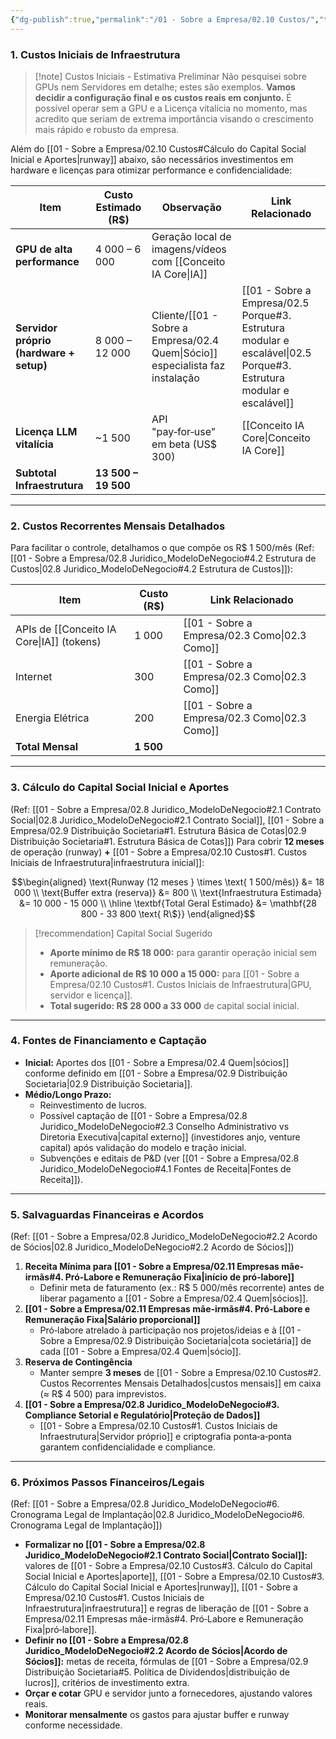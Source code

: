 ```yaml
---
{"dg-publish":true,"permalink":"/01 - Sobre a Empresa/02.10 Custos/","tags":["costs","finance","budget","capital","infrastructure","MOC"],"noteIcon":""}
---
```



### 1. Custos Iniciais de Infraestrutura

> [!note] Custos Iniciais - Estimativa Preliminar
> Não pesquisei sobre GPUs nem Servidores em detalhe; estes são exemplos. **Vamos decidir a configuração final e os custos reais em conjunto.**
> É possível operar sem a GPU e a Licença vitalícia no momento, mas acredito que seriam de extrema importância visando o crescimento mais rápido e robusto da empresa.

Além do [[01 - Sobre a Empresa/02.10 Custos#Cálculo do Capital Social Inicial e Aportes\|runway]] abaixo, são necessários investimentos em hardware e licenças para otimizar performance e confidencialidade:

| Item                                    | Custo Estimado (R$) | Observação                                | Link Relacionado |
| --------------------------------------- | ------------------- | ----------------------------------------- |----------------|
| **GPU de alta performance**             | 4 000 – 6 000       | Geração local de imagens/vídeos com [[Conceito IA Core\|IA]]   |                |
| **Servidor próprio (hardware + setup)** | 8 000 – 12 000      | Cliente/[[01 - Sobre a Empresa/02.4 Quem\|Sócio]] especialista faz instalação | [[01 - Sobre a Empresa/02.5 Porque#3. Estrutura modular e escalável\|02.5 Porque#3. Estrutura modular e escalável]] |
| **Licença LLM vitalícia**               | ~1 500              | API "pay‑for‑use" em beta (US$ 300)      | [[Conceito IA Core\|Conceito IA Core]] |
| **Subtotal Infraestrutura**             | **13 500 – 19 500** |                                           |                |

---

### 2. Custos Recorrentes Mensais Detalhados

Para facilitar o controle, detalhamos o que compõe os R$ 1 500/mês (Ref: [[01 - Sobre a Empresa/02.8 Juridico_ModeloDeNegocio#4.2 Estrutura de Custos\|02.8 Juridico_ModeloDeNegocio#4.2 Estrutura de Custos]]):

|Item|Custo (R$)| Link Relacionado |
|---|---|---|
|APIs de [[Conceito IA Core\|IA]] (tokens)|1 000| [[01 - Sobre a Empresa/02.3 Como\|02.3 Como]] |
|Internet|300| [[01 - Sobre a Empresa/02.3 Como\|02.3 Como]] |
|Energia Elétrica|200| [[01 - Sobre a Empresa/02.3 Como\|02.3 Como]] |
|**Total Mensal**|**1 500**| |

---

### 3. Cálculo do Capital Social Inicial e Aportes

(Ref: [[01 - Sobre a Empresa/02.8 Juridico_ModeloDeNegocio#2.1 Contrato Social\|02.8 Juridico_ModeloDeNegocio#2.1 Contrato Social]], [[01 - Sobre a Empresa/02.9 Distribuição Societaria#1. Estrutura Básica de Cotas\|02.9 Distribuição Societaria#1. Estrutura Básica de Cotas]])
Para cobrir **12 meses** de operação (runway) **+** [[01 - Sobre a Empresa/02.10 Custos#1. Custos Iniciais de Infraestrutura\|infraestrutura inicial]]:

$$\begin{aligned}
\text{Runway (12 meses } \times \text{ 1 500/mês)} &= 18 000 \\
\text{Buffer extra (reserva)} &= 800 \\
\text{Infraestrutura Estimada} &= 10 000 - 15 000 \\
\hline
\textbf{Total Geral Estimado} &= \mathbf{28 800 - 33 800 \text{ R\$}}
\end{aligned}$$

> [!recommendation] Capital Social Sugerido
> *   **Aporte mínimo de R$ 18 000:** para garantir operação inicial sem remuneração.
> *   **Aporte adicional de R$ 10 000 a 15 000:** para [[01 - Sobre a Empresa/02.10 Custos#1. Custos Iniciais de Infraestrutura\|GPU, servidor e licença]].
> *   **Total sugerido: R$ 28 000 a 33 000** de capital social inicial.

---

### 4. Fontes de Financiamento e Captação

*   **Inicial:** Aportes dos [[01 - Sobre a Empresa/02.4 Quem\|sócios]] conforme definido em [[01 - Sobre a Empresa/02.9 Distribuição Societaria\|02.9 Distribuição Societaria]].
*   **Médio/Longo Prazo:**
    *   Reinvestimento de lucros.
    *   Possível captação de [[01 - Sobre a Empresa/02.8 Juridico_ModeloDeNegocio#2.3 Conselho Administrativo vs Diretoria Executiva\|capital externo]] (investidores anjo, venture capital) após validação do modelo e tração inicial.
    *   Subvenções e editais de P&D (ver [[01 - Sobre a Empresa/02.8 Juridico_ModeloDeNegocio#4.1 Fontes de Receita\|Fontes de Receita]]).

---

### 5. Salvaguardas Financeiras e Acordos

(Ref: [[01 - Sobre a Empresa/02.8 Juridico_ModeloDeNegocio#2.2 Acordo de Sócios\|02.8 Juridico_ModeloDeNegocio#2.2 Acordo de Sócios]])

1.  **Receita Mínima para [[01 - Sobre a Empresa/02.11 Empresas mãe-irmãs#4. Pró‑Labore e Remuneração Fixa\|início de pró‑labore]]**
    *   Definir meta de faturamento (ex.: R$ 5 000/mês recorrente) antes de liberar pagamento a [[01 - Sobre a Empresa/02.4 Quem\|sócios]].
2.  **[[01 - Sobre a Empresa/02.11 Empresas mãe-irmãs#4. Pró‑Labore e Remuneração Fixa\|Salário proporcional]]**
    *   Pró‑labore atrelado à participação nos projetos/ideias e à [[01 - Sobre a Empresa/02.9 Distribuição Societaria\|cota societária]] de cada [[01 - Sobre a Empresa/02.4 Quem\|sócio]].
3.  **Reserva de Contingência**
    *   Manter sempre **3 meses** de [[01 - Sobre a Empresa/02.10 Custos#2. Custos Recorrentes Mensais Detalhados\|custos mensais]] em caixa (≈ R$ 4 500) para imprevistos.
4.  **[[01 - Sobre a Empresa/02.8 Juridico_ModeloDeNegocio#3. Compliance Setorial e Regulatório\|Proteção de Dados]]**
    *   [[01 - Sobre a Empresa/02.10 Custos#1. Custos Iniciais de Infraestrutura\|Servidor próprio]] e criptografia ponta‑a‑ponta garantem confidencialidade e compliance.

---

### 6. Próximos Passos Financeiros/Legais

(Ref: [[01 - Sobre a Empresa/02.8 Juridico_ModeloDeNegocio#6. Cronograma Legal de Implantação\|02.8 Juridico_ModeloDeNegocio#6. Cronograma Legal de Implantação]])
*   **Formalizar no [[01 - Sobre a Empresa/02.8 Juridico_ModeloDeNegocio#2.1 Contrato Social\|Contrato Social]]:** valores de [[01 - Sobre a Empresa/02.10 Custos#3. Cálculo do Capital Social Inicial e Aportes\|aporte]], [[01 - Sobre a Empresa/02.10 Custos#3. Cálculo do Capital Social Inicial e Aportes\|runway]], [[01 - Sobre a Empresa/02.10 Custos#1. Custos Iniciais de Infraestrutura\|infraestrutura]] e regras de liberação de [[01 - Sobre a Empresa/02.11 Empresas mãe-irmãs#4. Pró‑Labore e Remuneração Fixa\|pró‑labore]].
*   **Definir no [[01 - Sobre a Empresa/02.8 Juridico_ModeloDeNegocio#2.2 Acordo de Sócios\|Acordo de Sócios]]:** metas de receita, fórmulas de [[01 - Sobre a Empresa/02.9 Distribuição Societaria#5. Política de Dividendos\|distribuição de lucros]], critérios de investimento extra.
*   **Orçar e cotar** GPU e servidor junto a fornecedores, ajustando valores reais.
*   **Monitorar mensalmente** os gastos para ajustar buffer e runway conforme necessidade.